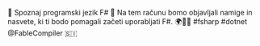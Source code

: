 🔷 Spoznaj programski jezik F# 🔷
Na tem računu bomo objavljali namige in nasvete, ki ti bodo pomagali začeti uporabljati F#. 🌍🚀🔷
#fsharp #dotnet @FableCompiler 🇸🇮
